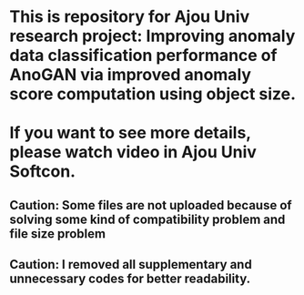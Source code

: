 # This is repository for Ajou Univ research project: Improving anomaly data classification performance of AnoGAN via improved anomaly score computation using object size.<br/><br/>If you want to see more details, please watch video in Ajou Univ Softcon.
## Caution: Some files are not uploaded because of solving some kind of compatibility problem and file size problem
## Caution: I removed all supplementary and unnecessary codes for better readability.
